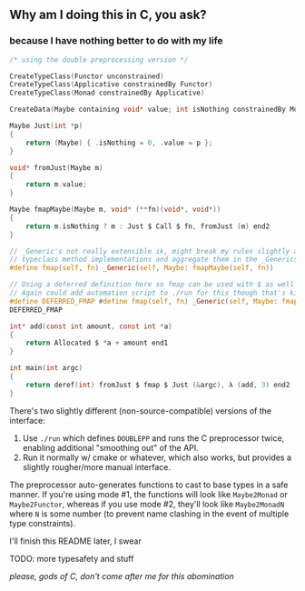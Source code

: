 ## Why am I doing this in C, you ask?

### because I have nothing better to do with my life

```c
/* using the double preprocessing version */

CreateTypeClass(Functor unconstrained)
CreateTypeClass(Applicative constrainedBy Functor)
CreateTypeClass(Monad constrainedBy Applicative)

CreateData(Maybe containing void* value; int isNothing constrainedBy Monad)

Maybe Just(int *p) 
{
    return (Maybe) { .isNothing = 0, .value = p };
}

void* fromJust(Maybe m) 
{
    return m.value;
}

Maybe fmapMaybe(Maybe m, void* (**fn)(void*, void*)) 
{
    return m.isNothing ? m : Just $ Call $ fn, fromJust (m) end2
}

// _Generic's not really extensible ik, might break my rules slightly and add a pre-compilation script to collect
// typeclass method implementations and aggregate them in the _Generics
#define fmap(self, fn) _Generic(self, Maybe: fmapMaybe(self, fn))

// Using a deferred definition here so fmap can be used with $ as well
// Again could add automation script to ./run for this though that's kinda cheating
#define DEFERRED_FMAP #define fmap(self, fn) _Generic(self, Maybe: fmapMaybe(self, fn))
DEFERRED_FMAP

int* add(const int amount, const int *a) 
{
    return Allocated $ *a + amount end1
}

int main(int argc)
{
    return deref(int) fromJust $ fmap $ Just (&argc), λ (add, 3) end2
}
```

There's two slightly different (non-source-compatible) versions of the interface:

1. Use `./run` which defines `DOUBLEPP` and runs the C preprocessor twice,
   enabling additional "smoothing out" of the API.
2. Run it normally w/ cmake or whatever, which also works, but provides a
   slightly rougher/more manual interface.

The preprocessor auto-generates functions to cast to base types in a safe manner.
If you're using mode #1, the functions will look like `Maybe2Monad` or
`Maybe2Functor`, whereas if you use mode #2, they'll look like `Maybe2MonadN`
where `N` is some number (to prevent name clashing in the event of multiple
type constraints).

I'll finish this README later, I swear

TODO: more typesafety and stuff

*please, gods of C, don't come after me for this abomination*
